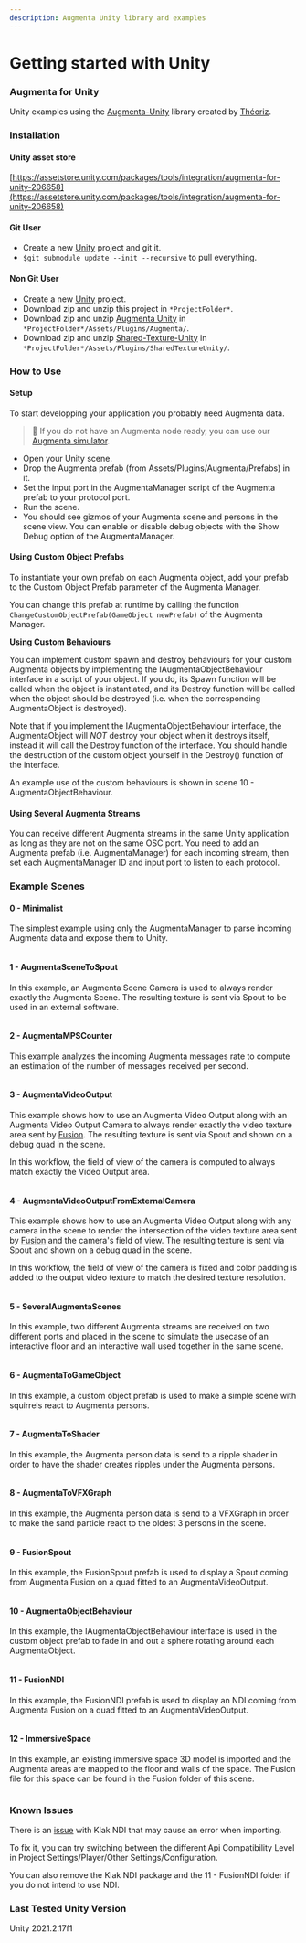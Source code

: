 ```yaml
---
description: Augmenta Unity library and examples
---
```


# Getting started with Unity

### Augmenta for Unity

Unity examples using the [Augmenta-Unity](https://github.com/theoriz/augmentaunity) library created by [Théoriz](http://www.theoriz.com/en/).

### Installation

#### Unity asset store

[https://assetstore.unity.com/packages/tools/integration/augmenta-for-unity-206658](https://assetstore.unity.com/packages/tools/integration/augmenta-for-unity-206658)

#### Git User

* Create a new [Unity](https://unity3d.com/fr) project and git it.
* `$git submodule update --init --recursive` to pull everything.

#### Non Git User

* Create a new [Unity](https://unity3d.com/fr) project.
* Download zip and unzip this project in `*ProjectFolder*`.
* Download zip and unzip [Augmenta Unity](https://github.com/Theoriz/AugmentaUnity) in `*ProjectFolder*/Assets/Plugins/Augmenta/`.
* Download zip and unzip [Shared-Texture-Unity](https://github.com/Theoriz/Shared-Texture-Unity) in `*ProjectFolder*/Assets/Plugins/SharedTextureUnity/`.

### How to Use

#### Setup

To start developping your application you probably need Augmenta data.

> 👋 If you do not have an Augmenta node ready, you can use our [Augmenta simulator](broken-reference).

* Open your Unity scene.
* Drop the Augmenta prefab (from Assets/Plugins/Augmenta/Prefabs) in it.
* Set the input port in the AugmentaManager script of the Augmenta prefab to your protocol port.
* Run the scene.
* You should see gizmos of your Augmenta scene and persons in the scene view. You can enable or disable debug objects with the Show Debug option of the AugmentaManager.

#### Using Custom Object Prefabs

To instantiate your own prefab on each Augmenta object, add your prefab to the Custom Object Prefab parameter of the Augmenta Manager.

You can change this prefab at runtime by calling the function `ChangeCustomObjectPrefab(GameObject newPrefab)` of the Augmenta Manager.

**Using Custom Behaviours**

You can implement custom spawn and destroy behaviours for your custom Augmenta objects by implementing the IAugmentaObjectBehaviour interface in a script of your object. If you do, its Spawn function will be called when the object is instantiated, and its Destroy function will be called when the object should be destroyed (i.e. when the corresponding AugmentaObject is destroyed).

Note that if you implement the IAugmentaObjectBehaviour interface, the AugmentaObject will _NOT_ destroy your object when it destroys itself, instead it will call the Destroy function of the interface. You should handle the destruction of the custom object yourself in the Destroy() function of the interface.

An example use of the custom behaviours is shown in scene 10 - AugmentaObjectBehaviour.

#### Using Several Augmenta Streams

You can receive different Augmenta streams in the same Unity application as long as they are not on the same OSC port. You need to add an Augmenta prefab (i.e. AugmentaManager) for each incoming stream, then set each AugmentaManager ID and input port to listen to each protocol.

### Example Scenes

#### 0 - Minimalist

The simplest example using only the AugmentaManager to parse incoming Augmenta data and expose them to Unity.

<figure><img src="https://camo.githubusercontent.com/9c7ccdfabc555f5bb124ccbac73672232e539547c8c6ddfa9a82133070fbd438/68747470733a2f2f6d656469612e67697068792e636f6d2f6d656469612f59314d6a4152414638634d75324f6558466e2f67697068792e676966" alt=""><figcaption></figcaption></figure>

#### 1 - AugmentaSceneToSpout

In this example, an Augmenta Scene Camera is used to always render exactly the Augmenta Scene. The resulting texture is sent via Spout to be used in an external software.

<figure><img src="https://camo.githubusercontent.com/7eb1cb63f361c1e73628f6e0234685f4539ffd19928a9551d5017cf1357800f1/68747470733a2f2f6d656469612e67697068792e636f6d2f6d656469612f6947396d336b505475354e775a67707135542f67697068792e676966" alt=""><figcaption></figcaption></figure>

#### 2 - AugmentaMPSCounter

This example analyzes the incoming Augmenta messages rate to compute an estimation of the number of messages received per second.

<figure><img src="https://camo.githubusercontent.com/cbdbf5d80fe83ec6059f031494cd9503ac8672e9dfd8aac6dc95149267fc5135/68747470733a2f2f6d656469612e67697068792e636f6d2f6d656469612f596c66346356585077367545774f6935646d2f67697068792e676966" alt=""><figcaption></figcaption></figure>

#### 3 - AugmentaVideoOutput

This example shows how to use an Augmenta Video Output along with an Augmenta Video Output Camera to always render exactly the video texture area sent by [Fusion](https://augmenta-tech.com/download/#fusion). The resulting texture is sent via Spout and shown on a debug quad in the scene.

In this workflow, the field of view of the camera is computed to always match exactly the Video Output area.

<figure><img src="https://camo.githubusercontent.com/ccf8a6a15f6ee88938a9d9a542407116f385d8f4dda826f70c703a40f19c264e/68747470733a2f2f6d656469612e67697068792e636f6d2f6d656469612f6c53367a434f77394670393956346c62384f2f67697068792e676966" alt=""><figcaption></figcaption></figure>

#### 4 - AugmentaVideoOutputFromExternalCamera

This example shows how to use an Augmenta Video Output along with any camera in the scene to render the intersection of the video texture area sent by [Fusion](https://augmenta-tech.com/download/#fusion) and the camera's field of view. The resulting texture is sent via Spout and shown on a debug quad in the scene.

In this workflow, the field of view of the camera is fixed and color padding is added to the output video texture to match the desired texture resolution.

<figure><img src="https://camo.githubusercontent.com/0aadba22e88fcaea06b2179e047bc48d4b27ba766085be3038f8f0b768fe868a/68747470733a2f2f6d656469612e67697068792e636f6d2f6d656469612f656b3463336c44496a4955627158354f42662f67697068792e676966" alt=""><figcaption></figcaption></figure>

#### 5 - SeveralAugmentaScenes

In this example, two different Augmenta streams are received on two different ports and placed in the scene to simulate the usecase of an interactive floor and an interactive wall used together in the same scene.

<figure><img src="https://camo.githubusercontent.com/4f67780b0ad7eab3d5dd60a9a57c37c7a07d53ed5006061aa71466fa5d4ffb0f/68747470733a2f2f6d656469612e67697068792e636f6d2f6d656469612f686f795a77385a4d354b564c475437736d362f67697068792e676966" alt=""><figcaption></figcaption></figure>

#### 6 - AugmentaToGameObject

In this example, a custom object prefab is used to make a simple scene with squirrels react to Augmenta persons.

<figure><img src="https://camo.githubusercontent.com/666fbfac0ff83c32e2e94920d38c66785febc5cdd0e9e02ca172f0ff7c3df8bf/68747470733a2f2f6d656469612e67697068792e636f6d2f6d656469612f506c793154434b763873744c49474e6543742f67697068792e676966" alt=""><figcaption></figcaption></figure>

#### 7 - AugmentaToShader

In this example, the Augmenta person data is send to a ripple shader in order to have the shader creates ripples under the Augmenta persons.

<figure><img src="https://camo.githubusercontent.com/bb7b7252810d8caaa72da9d2ef8266d4c3a48518c1cc23dc96832dfaf959085e/68747470733a2f2f6d656469612e67697068792e636f6d2f6d656469612f694b47786f3177353933474b4b565245586b2f67697068792e676966" alt=""><figcaption></figcaption></figure>

#### 8 - AugmentaToVFXGraph

In this example, the Augmenta person data is send to a VFXGraph in order to make the sand particle react to the oldest 3 persons in the scene.

<figure><img src="https://camo.githubusercontent.com/dd56905d85db4df2908cf1ee2f8fb701f6675a428d0f7948748555b2d2b5706c/68747470733a2f2f6d656469612e67697068792e636f6d2f6d656469612f6b633731466d556745496737656c525464372f67697068792e676966" alt=""><figcaption></figcaption></figure>

#### 9 - FusionSpout

In this example, the FusionSpout prefab is used to display a Spout coming from Augmenta Fusion on a quad fitted to an AugmentaVideoOutput.

<figure><img src="https://camo.githubusercontent.com/a2e5b529581492e2c1ab41faa4c5e9b74efaac94de33c1ac6f3fc686804b5904/68747470733a2f2f6d656469612e67697068792e636f6d2f6d656469612f326536576b76676332383442786839345a592f67697068792e676966" alt=""><figcaption></figcaption></figure>

#### 10 - AugmentaObjectBehaviour

In this example, the IAugmentaObjectBehaviour interface is used in the custom object prefab to fade in and out a sphere rotating around each AugmentaObject.

<figure><img src="https://camo.githubusercontent.com/0bf4710a191a2c432d50e7a4e2f92655478f08d54728673798dd9eff7e8e0a33/68747470733a2f2f6d656469612e67697068792e636f6d2f6d656469612f7a354a59753437354d4b70513059466d56432f67697068792e676966" alt=""><figcaption></figcaption></figure>

#### 11 - FusionNDI

In this example, the FusionNDI prefab is used to display an NDI coming from Augmenta Fusion on a quad fitted to an AugmentaVideoOutput.

<figure><img src="https://camo.githubusercontent.com/a2e5b529581492e2c1ab41faa4c5e9b74efaac94de33c1ac6f3fc686804b5904/68747470733a2f2f6d656469612e67697068792e636f6d2f6d656469612f326536576b76676332383442786839345a592f67697068792e676966" alt=""><figcaption></figcaption></figure>

#### 12 - ImmersiveSpace

In this example, an existing immersive space 3D model is imported and the Augmenta areas are mapped to the floor and walls of the space. The Fusion file for this space can be found in the Fusion folder of this scene.

<figure><img src="https://camo.githubusercontent.com/4ba018701062a9e9404e62ff0641f51709dc9dddd198651bd0b4476ef43b5be7/68747470733a2f2f6d656469612e67697068792e636f6d2f6d656469612f32704b48387a766a4471796653436b6273582f67697068792e676966" alt=""><figcaption></figcaption></figure>

### Known Issues

There is an [issue](https://github.com/keijiro/KlakNDI/issues/130) with Klak NDI that may cause an error when importing.

To fix it, you can try switching between the different Api Compatibility Level in Project Settings/Player/Other Settings/Configuration.

You can also remove the Klak NDI package and the 11 - FusionNDI folder if you do not intend to use NDI.

### Last Tested Unity Version

Unity 2021.2.17f1

